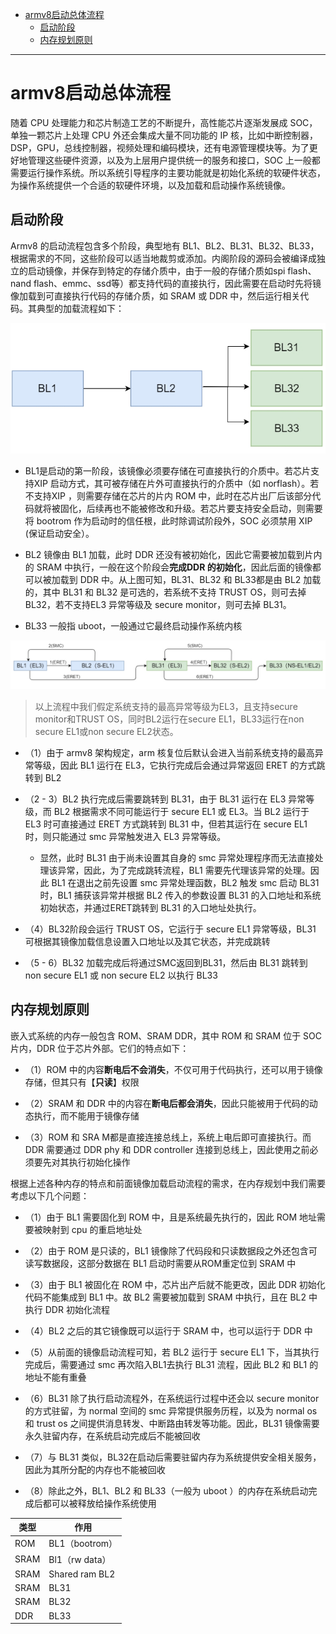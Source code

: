 - [armv8启动总体流程](#armv8启动总体流程)
	- [启动阶段](#启动阶段)
	- [内存规划原则](#内存规划原则)

------

# armv8启动总体流程

随着 CPU 处理能力和芯片制造工艺的不断提升，高性能芯片逐渐发展成 SOC，单独一颗芯片上处理 CPU 外还会集成大量不同功能的 IP 核，比如中断控制器，DSP，GPU，总线控制器，视频处理和编码模块，还有电源管理模块等。为了更好地管理这些硬件资源，以及为上层用户提供统一的服务和接口，SOC 上一般都需要运行操作系统。所以系统引导程序的主要功能就是初始化系统的软硬件状态，为操作系统提供一个合适的软硬件环境，以及加载和启动操作系统镜像。


## 启动阶段

Armv8 的启动流程包含多个阶段，典型地有 BL1、BL2、BL31、BL32、BL33，根据需求的不同，这些阶段可以适当地裁剪或添加。内阁阶段的源码会被编译成独立的启动镜像，并保存到特定的存储介质中，由于一般的存储介质如spi flash、nand flash、emmc、ssd等）都支持代码的直接执行，因此需要在启动时先将镜像加载到可直接执行代码的存储介质，如 SRAM 或 DDR 中，然后运行相关代码。其典型的加载流程如下：

![](../img/armv8启动阶段.jpg)

- BL1是启动的第一阶段，该镜像必须要存储在可直接执行的介质中。若芯片支持XIP 启动方式，其可被存储在片外可直接执行的介质中（如 norflash）。若不支持XIP ，则需要存储在芯片的片内 ROM 中，此时在芯片出厂后该部分代码就将被固化，后续再也不能被修改和升级。若芯片要支持安全启动，则需要将 bootrom 作为启动时的信任根，此时除调试阶段外，SOC 必须禁用 XIP (保证启动安全）。

- BL2 镜像由 BL1 加载，此时 DDR 还没有被初始化，因此它需要被加载到片内的 SRAM 中执行，一般在这个阶段会**完成DDR 的初始化**，因此后面的镜像都可以被加载到 DDR 中。从上图可知，BL31、BL32 和 BL33都是由 BL2 加载的，其中 BL31 和 BL32 是可选的，若系统不支持 TRUST OS，则可去掉 BL32，若不支持EL3 异常等级及 secure monitor，则可去掉 BL31。

- BL33 一般指 uboot，一般通过它最终启动操作系统内核

![](../img/armv8启动阶段2.jpg)

> 以上流程中我们假定系统支持的最高异常等级为EL3，且支持secure monitor和TRUST OS，同时BL2运行在secure EL1，BL33运行在non secure EL1或non secure EL2状态。

- （1）由于 armv8 架构规定，arm 核复位后默认会进入当前系统支持的最高异常等级，因此 BL1 运行在 EL3，它执行完成后会通过异常返回 ERET 的方式跳转到 BL2
- （2 - 3）BL2 执行完成后需要跳转到 BL31，由于 BL31 运行在 EL3 异常等级，而 BL2 根据需求不同可能运行于 secure EL1 或 EL3。当 BL2 运行于 EL3 时可直接通过 ERET 方式跳转到 BL31 中，但若其运行在 secure EL1 时，则只能通过 smc 异常触发进入 EL3 异常等级。
	- 显然，此时 BL31 由于尚未设置其自身的 smc 异常处理程序而无法直接处理该异常，因此，为了完成跳转流程，BL1 需要先代理该异常的处理。因此 BL1 在退出之前先设置 smc 异常处理函数，BL2 触发 smc 启动 BL31 时，BL1 捕获该异常并根据 BL2 传入的参数设置 BL31 的入口地址和系统初始状态，并通过ERET跳转到 BL31 的入口地址处执行。

- （4）BL32阶段会运行 TRUST OS，它运行于 secure EL1 异常等级，BL31 可根据其镜像加载信息设置入口地址以及其它状态，并完成跳转
- （5 - 6）BL32 加载完成后将通过SMC返回到BL31，然后由 BL31 跳转到 non secure EL1 或 non secure EL2 以执行 BL33

## 内存规划原则

嵌入式系统的内存一般包含 ROM、SRAM  DDR，其中 ROM 和 SRAM 位于 SOC 片内，DDR 位于芯片外部。它们的特点如下：

- （1）ROM 中的内容**断电后不会消失**，不仅可用于代码执行，还可以用于镜像存储，但其只有【**只读**】权限

- （2）SRAM 和 DDR 中的内容在**断电后都会消失**，因此只能被用于代码的动态执行，而不能用于镜像存储

- （3）ROM 和 SRA M都是直接连接总线上，系统上电后即可直接执行。而 DDR 需要通过 DDR phy 和 DDR controller 连接到总线上，因此使用之前必须要先对其执行初始化操作

根据上述各种内存的特点和前面镜像加载启动流程的需求，在内存规划中我们需要考虑以下几个问题：

- （1）由于 BL1 需要固化到 ROM 中，且是系统最先执行的，因此 ROM 地址需要被映射到 cpu 的重启地址处

- （2）由于 ROM 是只读的，BL1 镜像除了代码段和只读数据段之外还包含可读写数据段，这部分数据在 BL1 启动时需要从ROM重定位到 SRAM 中

- （3）由于 BL1 被固化在 ROM 中，芯片出产后就不能更改，因此 DDR 初始化代码不能集成到 BL1 中。故 BL2 需要被加载到 SRAM 中执行，且在 BL2 中执行 DDR 初始化流程

- （4）BL2 之后的其它镜像既可以运行于 SRAM 中，也可以运行于 DDR 中

- （5）从前面的镜像启动流程可知，若 BL2 运行于 secure EL1 下，当其执行完成后，需要通过 smc 再次陷入BL1去执行 BL31 流程，因此 BL2 和 BL1 的地址不能有重叠

- （6）BL31 除了执行启动流程外，在系统运行过程中还会以 secure monitor 的方式驻留，为 normal 空间的 smc 异常提供服务历程，以及为 normal os 和 trust os 之间提供消息转发、中断路由转发等功能。因此，BL31 镜像需要永久驻留内存，在系统启动完成后不能被回收 

- （7）与 BL31 类似，BL32在启动后需要驻留内存为系统提供安全相关服务，因此为其所分配的内存也不能被回收
  
- （8）除此之外，BL1、BL2 和 BL33（一般为 uboot ）的内存在系统启动完成后都可以被释放给操作系统使用

|  类型   | 作用  |
|  ----  | ----  |
| ROM  | BL1（bootrom） |
| SRAM  | Bl1（rw data） |
| SRAM  | Shared ram BL2 |
| SRAM  | BL31 |
| SRAM  | BL32 |
| DDR  | BL33 |
